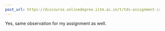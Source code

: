 ```yaml
---
post_url: https://discourse.onlinedegree.iitm.ac.in/t/tds-assignment-is-not-submitting/166189/19
---
```

Yes, same observation for my assignment as well.